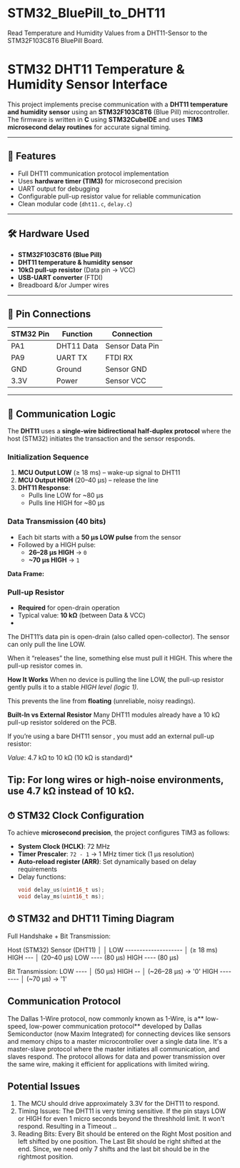 # STM32_BluePill_to_DHT11
Read Temperature and Humidity Values from a DHT11-Sensor to the STM32F103C8T6 BluePill Board. 
# STM32 DHT11 Temperature & Humidity Sensor Interface

This project implements precise communication with a **DHT11 temperature and humidity sensor** using an **STM32F103C8T6** (Blue Pill) microcontroller.  
The firmware is written in **C** using **STM32CubeIDE** and uses **TIM3 microsecond delay routines** for accurate signal timing.

---

## 📌 Features
- Full DHT11 communication protocol implementation
- Uses **hardware timer (TIM3)** for microsecond precision
- UART output for debugging
- Configurable pull-up resistor value for reliable communication
- Clean modular code (`dht11.c`, `delay.c`)

---

## 🛠 Hardware Used
- **STM32F103C8T6 (Blue Pill)**
- **DHT11 temperature & humidity sensor**
- **10kΩ pull-up resistor** (Data pin → VCC)
- **USB-UART converter** (FTDI)
- Breadboard &/or Jumper wires

---

## 📡 Pin Connections

| STM32 Pin | Function   | Connection       |
|-----------|-----------|------------------|
| PA1       | DHT11 Data| Sensor Data Pin  |
| PA9       | UART TX   | FTDI RX          |
| GND       | Ground    | Sensor GND       |
| 3.3V      | Power     | Sensor VCC       |

---

## 🧩 Communication Logic

The **DHT11** uses a **single-wire bidirectional half-duplex protocol** where the host (STM32) initiates the transaction and the sensor responds.

### Initialization Sequence
1. **MCU Output LOW** (≥ 18 ms) – wake-up signal to DHT11  
2. **MCU Output HIGH** (20–40 µs) – release the line  
3. **DHT11 Response**:  
   - Pulls line LOW for ~80 µs  
   - Pulls line HIGH for ~80 µs  

### Data Transmission (40 bits)
- Each bit starts with a **50 µs LOW pulse** from the sensor
- Followed by a HIGH pulse:
  - **26–28 µs HIGH** → `0`
  - **~70 µs HIGH** → `1`

**Data Frame:**
### Pull-up Resistor
- **Required** for open-drain operation
- Typical value: **10 kΩ** (between Data & VCC)
- 
The DHT11’s data pin is open-drain (also called open-collector).
The sensor can only pull the line LOW.

When it “releases” the line, something else must pull it HIGH.
This where the pull-up resistor comes in.

**How It Works**
When no device is pulling the line LOW, the pull-up resistor gently pulls it to a stable *HIGH level (logic 1)*.

This prevents the line from **floating** (unreliable, noisy readings).

**Built-In vs External Resistor**
Many DHT11 modules already have a 10 kΩ pull-up resistor soldered on the PCB.

If you’re using a bare DHT11 sensor , you must add an external pull-up resistor:

*Value*: 4.7 kΩ to 10 kΩ (10 kΩ is standard)*

**Tip:** For long wires or high-noise environments, use 4.7 kΩ instead of 10 kΩ.
---

## ⏱ STM32 Clock Configuration

To achieve **microsecond precision**, the project configures TIM3 as follows:

- **System Clock (HCLK)**: 72 MHz  
- **Timer Prescaler**: `72 - 1` → 1 MHz timer tick (1 µs resolution)  
- **Auto-reload register (ARR)**: Set dynamically based on delay requirements  
- Delay functions:  
  ```c
  void delay_us(uint16_t us);
  void delay_ms(uint16_t ms);
  
## ⏱ STM32 and DHT11 Timing Diagram
Full Handshake + Bit Transmission:

Host (STM32)                Sensor (DHT11)
│                           │
LOW  --------------------   │   (≥ 18 ms)
HIGH  ---                   │   (20–40 µs)
                            LOW ----  (80 µs)
                            HIGH ---- (80 µs)

Bit Transmission:
LOW ----                    │   (50 µs)
HIGH --                     │   (~26–28 µs) → '0'
HIGH --------               │   (~70 µs) → '1'

## Communication Protocol
The Dallas 1-Wire protocol, now commonly known as 1-Wire, is a** low-speed, low-power communication protocol** developed by Dallas Semiconductor (now Maxim Integrated) for connecting devices like sensors and memory chips to a master microcontroller over a single data line. 
It's a master-slave protocol where the master initiates all communication, and slaves respond. 
The protocol allows for data and power transmission over the same wire, making it efficient for applications with limited wiring.

## Potential Issues
1. The MCU should drive approximately 3.3V for the DHT11 to respond.
2. Timing Issues:
The DHT11 is very timing sensitive. If the pin stays LOW or HIGH for even 1 micro seconds beyond the threshhold limit. It won't respond. Resulting in a Timeout ..
3. Reading Bits: Every Bit should be entered on the Right Most position and left shifted by one position. The Last Bit should be right shifted at the end. Since, we need only 7 shifts and the last bit should be in the rightmost position. 
      
